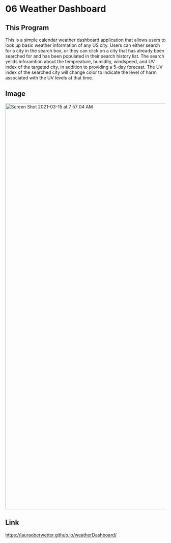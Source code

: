 # 06 Weather Dashboard

## This Program

This is a simple calendar weather dashboard application that allows users to look up basic weather information of any US city. Users can either search for a city in the search box, or they can click on a city that has already been searched for and has been populated in their search history list. The search yeilds inforamtion about the tempreature, humidity, windspeed, and UV index of the targeted city, in addition to providing a 5-day forecast. The UV index of the searched city will change color to indicate the level of harm associated with the UV levels at that time. 

## Image

<img width="1275" alt="Screen Shot 2021-03-15 at 7 57 04 AM" src="https://user-images.githubusercontent.com/23666524/111157439-e202f300-8564-11eb-80c4-c055e103e50a.png">

## Link

https://lauraoberwetter.github.io/weatherDashboard/
